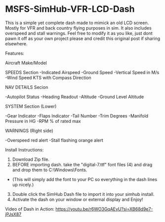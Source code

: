 # MSFS-SimHub-VFR-LCD-Dash
This is a simple yet complete dash made to mimick an old LCD screen. Mostly for VFR and back country flying purposes in sim. It also includes overspeed and stall warnings. Feel free to modify it as you like, just dont pawn it off as your own project please and credit this original post if sharing elsewhere. 

Features:

Aircraft Make/Model

SPEEDS Section 
-Indicated Airspeed 
-Ground Speed 
-Vertical Speed in M/s 
-Wind Speed KTS with Compass Direction 

NAV DETAILS Secion 

-Autopilot Status 
-Heading Readout 
-Altitude 
-Ground Level Altitude 

SYSTEM Section (Lower) 

-Gear Indicator 
-Flaps Indicator 
-Tail Number 
-Trim Degrees 
-Manifold Pressure in HG 
-RPM % of rated max 

WARNINGS (Right side) 

-Overspeed red alert 
-Stall flashing orange alert 

Install Instructions: 

1. Download Zip file. 
2. BEFORE importing dash. take the "digital-7.ttf" font files (4) and drag and drop them to C:\Windows\Fonts. 
 - (This will simply add the font to your PC so everything in the dash lines up nicely.) 
3. Double click the SimHub Dash file to import it into your simhub install. 
4. Activate the dash on your window or external display and Enjoy! 

Video of Dash in Action: https://youtu.be/r6WO3GqAEyU?si=XB68d9e7-jPJsX87

